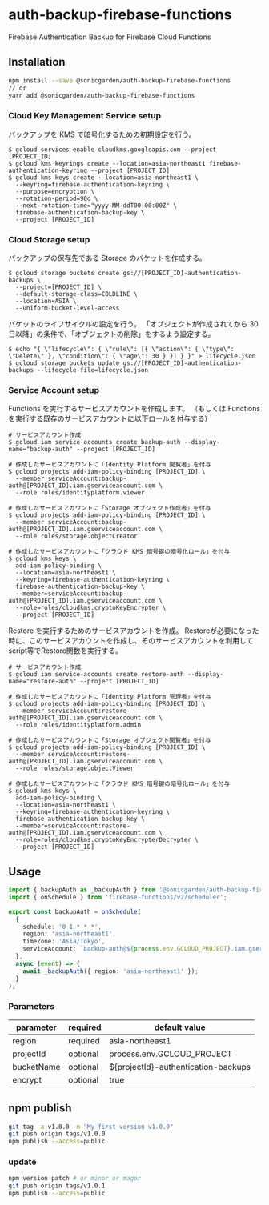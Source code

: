 # auth-backup-firebase-functions

Firebase Authentication Backup for Firebase Cloud Functions

## Installation

```sh
npm install --save @sonicgarden/auth-backup-firebase-functions
// or
yarn add @sonicgarden/auth-backup-firebase-functions
```

### Cloud Key Management Service setup

バックアップを KMS で暗号化するための初期設定を行う。

```shell
$ gcloud services enable cloudkms.googleapis.com --project [PROJECT_ID]
$ gcloud kms keyrings create --location=asia-northeast1 firebase-authentication-keyring --project [PROJECT_ID]
$ gcloud kms keys create --location=asia-northeast1 \
  --keyring=firebase-authentication-keyring \
  --purpose=encryption \
  --rotation-period=90d \
  --next-rotation-time="yyyy-MM-ddT00:00:00Z" \
  firebase-authentication-backup-key \
  --project [PROJECT_ID]
```

### Cloud Storage setup

バックアップの保存先である Storage のバケットを作成する。

```shell
$ gcloud storage buckets create gs://[PROJECT_ID]-authentication-backups \
  --project=[PROJECT_ID] \
  --default-storage-class=COLDLINE \
  --location=ASIA \
  --uniform-bucket-level-access
```

バケットのライフサイクルの設定を行う。
「オブジェクトが作成されてから 30 日以降」の条件で、「オブジェクトの削除」をするよう設定する。

```shell
$ echo "{ \"lifecycle\": { \"rule\": [{ \"action\": { \"type\": \"Delete\" }, \"condition\": { \"age\": 30 } }] } }" > lifecycle.json
$ gcloud storage buckets update gs://[PROJECT_ID]-authentication-backups --lifecycle-file=lifecycle.json
```

### Service Account setup

Functions を実行するサービスアカウントを作成します。
（もしくは Functions を実行する既存のサービスアカウントに以下ロールを付与する）

```shell
# サービスアカウント作成
$ gcloud iam service-accounts create backup-auth --display-name="backup-auth" --project [PROJECT_ID]

# 作成したサービスアカウントに「Identity Platform 閲覧者」を付与
$ gcloud projects add-iam-policy-binding [PROJECT_ID] \
  --member serviceAccount:backup-auth@[PROJECT_ID].iam.gserviceaccount.com \
  --role roles/identityplatform.viewer

# 作成したサービスアカウントに「Storage オブジェクト作成者」を付与
$ gcloud projects add-iam-policy-binding [PROJECT_ID] \
  --member serviceAccount:backup-auth@[PROJECT_ID].iam.gserviceaccount.com \
  --role roles/storage.objectCreator

# 作成したサービスアカウントに「クラウド KMS 暗号鍵の暗号化ロール」を付与
$ gcloud kms keys \
  add-iam-policy-binding \
  --location=asia-northeast1 \
  --keyring=firebase-authentication-keyring \
  firebase-authentication-backup-key \
  --member=serviceAccount:backup-auth@[PROJECT_ID].iam.gserviceaccount.com \
  --role=roles/cloudkms.cryptoKeyEncrypter \
  --project [PROJECT_ID]
```

Restore を実行するためのサービスアカウントを作成。
Restoreが必要になった時に、このサービスアカウントを作成し、そのサービスアカウントを利用してscript等でRestore関数を実行する。

```shell
# サービスアカウント作成
$ gcloud iam service-accounts create restore-auth --display-name="restore-auth" --project [PROJECT_ID]

# 作成したサービスアカウントに「Identity Platform 管理者」を付与
$ gcloud projects add-iam-policy-binding [PROJECT_ID] \
  --member serviceAccount:restore-auth@[PROJECT_ID].iam.gserviceaccount.com \
  --role roles/identityplatform.admin

# 作成したサービスアカウントに「Storage オブジェクト閲覧者」を付与
$ gcloud projects add-iam-policy-binding [PROJECT_ID] \
  --member serviceAccount:restore-auth@[PROJECT_ID].iam.gserviceaccount.com \
  --role roles/storage.objectViewer

# 作成したサービスアカウントに「クラウド KMS 暗号鍵の暗号化ロール」を付与
$ gcloud kms keys \
  add-iam-policy-binding \
  --location=asia-northeast1 \
  --keyring=firebase-authentication-keyring \
  firebase-authentication-backup-key \
  --member=serviceAccount:restore-auth@[PROJECT_ID].iam.gserviceaccount.com \
  --role=roles/cloudkms.cryptoKeyEncrypterDecrypter \
  --project [PROJECT_ID]
```

## Usage

```ts
import { backupAuth as _backupAuth } from '@sonicgarden/auth-backup-firebase-functions';
import { onSchedule } from 'firebase-functions/v2/scheduler';

export const backupAuth = onSchedule(
  {
    schedule: '0 1 * * *',
    region: 'asia-northeast1',
    timeZone: 'Asia/Tokyo',
    serviceAccount: `backup-auth@${process.env.GCLOUD_PROJECT}.iam.gserviceaccount.com`,
  },
  async (event) => {
    await _backupAuth({ region: 'asia-northeast1' });
  }
);
```

### Parameters

| parameter  | required | default value                       |
| ---------- | -------- | ----------------------------------- |
| region     | required | asia-northeast1                     |
| projectId  | optional | process.env.GCLOUD_PROJECT          |
| bucketName | optional | ${projectId}-authentication-backups |
| encrypt    | optional | true                                |

## npm publish

```sh
git tag -a v1.0.0 -m "My first version v1.0.0"
git push origin tags/v1.0.0
npm publish --access=public
```

### update

```sh
npm version patch # or minor or magor
git push origin tags/v1.0.1
npm publish --access=public
```

